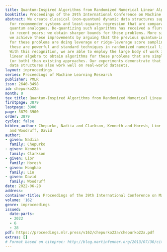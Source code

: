 ```yaml
---
title: Quantum-Inspired Algorithms from Randomized Numerical Linear Algebra
booktitle: Proceedings of the 39th International Conference on Machine Learning
abstract: We create classical (non-quantum) dynamic data structures supporting queries
  for recommender systems and least-squares regression that are comparable to their
  quantum analogues. De-quantizing such algorithms has received a flurry of attention
  in recent years; we obtain sharper bounds for these problems. More significantly,
  we achieve these improvements by arguing that the previous quantum-inspired algorithms
  for these problems are doing leverage or ridge-leverage score sampling in disguise;
  these are powerful and standard techniques in randomized numerical linear algebra.
  With this recognition, we are able to employ the large body of work in numerical
  linear algebra to obtain algorithms for these problems that are simpler or faster
  (or both) than existing approaches. Our experiments demonstrate that the proposed
  data structures also work well on real-world datasets.
layout: inproceedings
series: Proceedings of Machine Learning Research
publisher: PMLR
issn: 2640-3498
id: chepurko22a
month: 0
tex_title: Quantum-Inspired Algorithms from Randomized Numerical Linear Algebra
firstpage: 3879
lastpage: 3900
page: 3879-3900
order: 3879
cycles: false
bibtex_author: Chepurko, Nadiia and Clarkson, Kenneth and Horesh, Lior and Lin, Honghao
  and Woodruff, David
author:
- given: Nadiia
  family: Chepurko
- given: Kenneth
  family: Clarkson
- given: Lior
  family: Horesh
- given: Honghao
  family: Lin
- given: David
  family: Woodruff
date: 2022-06-28
address:
container-title: Proceedings of the 39th International Conference on Machine Learning
volume: '162'
genre: inproceedings
issued:
  date-parts:
  - 2022
  - 6
  - 28
pdf: https://proceedings.mlr.press/v162/chepurko22a/chepurko22a.pdf
extras: []
# Format based on citeproc: http://blog.martinfenner.org/2013/07/30/citeproc-yaml-for-bibliographies/
---
```

